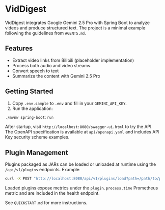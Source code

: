 # VidDigest

VidDigest integrates Google Gemini 2.5 Pro with Spring Boot to analyze videos and produce structured text. The project is a minimal example following the guidelines from `AGENTS.md`.

## Features

- Extract video links from Bilibili (placeholder implementation)
- Process both audio and video streams
- Convert speech to text
- Summarize the content with Gemini 2.5 Pro

## Getting Started

1. Copy `.env.sample` to `.env` and fill in your `GEMINI_API_KEY`.
2. Run the application:

```bash
./mvnw spring-boot:run
```

After startup, visit `http://localhost:8080/swagger-ui.html` to try the API.
The OpenAPI specification is available at `api/openapi.yaml` and includes API Key security scheme examples.

## Plugin Management

Plugins packaged as JARs can be loaded or unloaded at runtime using the `/api/v1/plugins` endpoints. Example:

```bash
curl -X POST "http://localhost:8080/api/v1/plugins/load?path=/path/to/plugin.jar" -H 'X-API-KEY: YOUR_KEY'
```

Loaded plugins expose metrics under the `plugin.process.time` Prometheus metric and are included in the health endpoint.

See `QUICKSTART.md` for more instructions.
